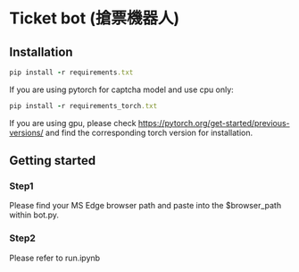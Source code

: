 # Ticket bot (搶票機器人)

## Installation
```ruby
pip install -r requirements.txt
```
If you are using pytorch for captcha model and use cpu only:
```ruby
pip install -r requirements_torch.txt
```
If you are using gpu, please check https://pytorch.org/get-started/previous-versions/ and find the corresponding torch version for installation.

## Getting started
### Step1
Please find your MS Edge browser path and paste into the $browser_path within bot.py.
### Step2 
Please refer to run.ipynb
